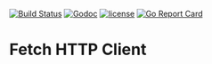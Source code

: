 [![Build Status](https://travis-ci.org/rodkranz/fetch.svg?branch=master)](https://travis-ci.org/rodkranz/fetch)
[![Godoc](http://img.shields.io/badge/godoc-reference-blue.svg?style=flat)](https://godoc.org/github.com/rodkranz/fetch)
[![license](http://img.shields.io/badge/license-MIT-red.svg?style=flat)](https://raw.githubusercontent.com/rodkranz/fetch/master/LICENSE)
[![Go Report Card](https://goreportcard.com/badge/github.com/rodkranz/fetch)](https://goreportcard.com/report/github.com/rodkranz/fetch)
 
# Fetch HTTP Client 